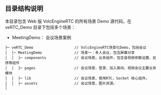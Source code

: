 ## 目录结构说明

本目录包含 Web 版 VolcEngineRTC 的所有场景 Demo 源代码，在 veRTC_Demo 目录下包括多个场景：

- MeetingDemo： 会议场景案例

```
├─ veRTC_Demo                   // VolcEngineRTC场景化Demo，包括会议
│  │─ MeetingDemo               // 场景一：多人会议，包含屏幕分享
│  │  ├─ components             // 会议场景，业务组件，包含音视频参数设置、反馈等组件
│  │  ├─ pages                  // 会议场景，登录、加入房间、视频会议主要业务模块
│  │  ├─ lib                    // 会议场景，使用RTC，Socket 核心组件。
│  │  ├─ assets                 // 会议场景，图片资源。
│
```
